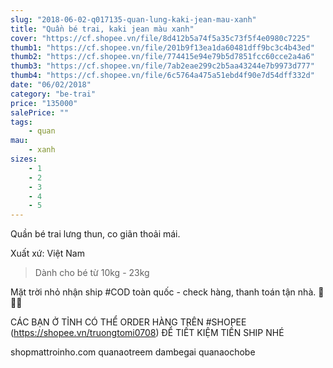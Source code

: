 ```yaml
---
slug: "2018-06-02-q017135-quan-lung-kaki-jean-mau-xanh"
title: "Quần bé trai, kaki jean màu xanh"
cover: "https://cf.shopee.vn/file/8d412b5a74f5a35c73f5f4e0980c7225"
thumb1: "https://cf.shopee.vn/file/201b9f13ea1da60481dff9bc3c4b43ed"
thumb2: "https://cf.shopee.vn/file/774415e94e79b5d7851fcc60cce2a4a6"
thumb3: "https://cf.shopee.vn/file/7ab2eae299c2b5aa43244e7b9973d777"
thumb4: "https://cf.shopee.vn/file/6c5764a475a51ebd4f90e7d54dff332d"
date: "06/02/2018"
category: "be-trai"
price: "135000"
salePrice: ""
tags:
    - quan
mau:
    - xanh
sizes:
    - 1
    - 2
    - 3
    - 4
    - 5
---
```


Quần bé trai lưng thun, co giãn thoải mái.

Xuất xứ: Việt Nam

> Dành cho bé từ 10kg - 23kg

Mặt trời nhỏ nhận ship #COD toàn quốc - check hàng, thanh toán tận nhà.  🚚🚚🚚

CÁC BẠN Ở TỈNH CÓ THỂ ORDER HÀNG TRÊN #SHOPEE (https://shopee.vn/truongtomi0708) ĐỂ TIẾT KIỆM TIỀN SHIP NHÉ

<div class="hidden">
shopmattroinho.com quanaotreem dambegai quanaochobe
</div>
